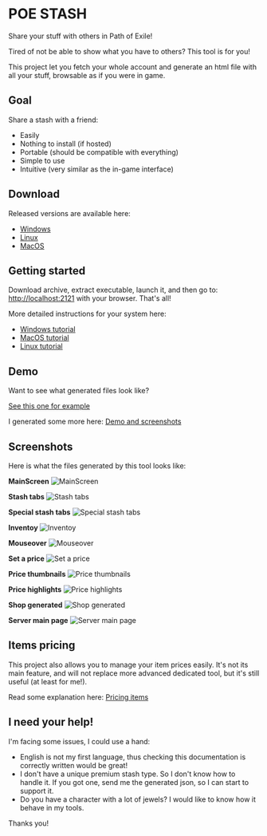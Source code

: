 # POE STASH

Share your stuff with others in Path of Exile!

Tired of not be able to show what you have to others? This tool is for you!

This project let you fetch your whole account and generate an html file with all
your stuff, browsable as if you were in game.

## Goal

Share a stash with a friend:
  * Easily
  * Nothing to install (if hosted)
  * Portable (should be compatible with everything)
  * Simple to use
  * Intuitive (very similar as the in-game interface)

## Download

Released versions are available here:
  * [Windows](https://github.com/cptpingu/poe-stash/releases/download/v0.4/poe-stash-windows-amd64.zip)
  * [Linux](https://github.com/cptpingu/poe-stash/releases/download/v0.4/poe-stash-linux-x86_64.tar.gz)
  * [MacOS](https://github.com/cptpingu/poe-stash/releases/download/v0.4/poe-stash-darwin-x86_64.tar.gz)

## Getting started

Download archive, extract executable, launch it, and then go to:
[http://localhost:2121](http://localhost:2121) with your browser. That's all!

More detailed instructions for your system here:
  * [Windows tutorial](tutorial_windows.md)
  * [MacOS tutorial](tutorial_mac.md)
  * [Linux tutorial](tutorial_linux.md)

## Demo

Want to see what generated files look like?

[See this one for example](http://0217021.free.fr/poe-stash/demo/cptpingu-standard-pc-2019-08-15.html)

I generated some more here: [Demo and screenshots](http://0217021.free.fr/poe-stash)

## Screenshots

Here is what the files generated by this tool looks like:

**MainScreen**
![MainScreen](http://0217021.free.fr/poe-stash/screenshots/MainScreen.png)

**Stash tabs**
![Stash tabs](http://0217021.free.fr/poe-stash/screenshots/Stash%20tabs.png)

**Special stash tabs**
![Special stash tabs](http://0217021.free.fr/poe-stash/screenshots/Special%20stash%20tabs.png)

**Inventoy**
![Inventoy](http://0217021.free.fr/poe-stash/screenshots/Inventoy.png)

**Mouseover**
![Mouseover](http://0217021.free.fr/poe-stash/screenshots/Mouseover.png)

**Set a price**
![Set a price](http://0217021.free.fr/poe-stash/screenshots/Set%20a%20price.png)

**Price thumbnails**
![Price thumbnails](http://0217021.free.fr/poe-stash/screenshots/Price%20thumbnails.png)

**Price highlights**
![Price highlights](http://0217021.free.fr/poe-stash/screenshots/Price%20highlights.png)

**Shop generated**
![Shop generated](http://0217021.free.fr/poe-stash/screenshots/Shop%20generated.png)

**Server main page**
![Server main page](http://0217021.free.fr/poe-stash/screenshots/Server%20main%20page.png)

## Items pricing

This project also allows you to manage your item prices easily. It's not its
main feature, and will not replace more advanced dedicated tool, but it's still
useful (at least for me!).

Read some explanation here: [Pricing items](prices.md)

## I need your help!

I'm facing some issues, I could use a hand:
  * English is not my first language, thus checking this documentation is
    correctly written would be great!
  * I don't have a unique premium stash type. So I don't know how to handle it.
    If you got one, send me the generated json, so I can start to support it.
  * Do you have a character with a lot of jewels? I would like to know how it
    behave in my tools.

Thanks you!
